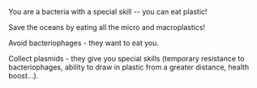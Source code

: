 You are a bacteria with a special skill -- you can eat plastic! 

Save the oceans by eating all the micro and macroplastics!

Avoid bacteriophages - they want to eat you.

Collect plasmids - they give you special skills (temporary resistance to bacteriophages, ability to draw in plastic from a greater distance, health boost...).